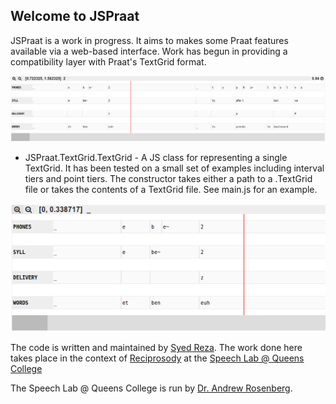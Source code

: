 ## Welcome to JSPraat

JSPraat is a work in progress. It aims to makes some Praat features available via a web-based interface.
Work has begun in providing a compatibility layer with Praat's TextGrid format. 

![Screenshot of TimeSyncedGrid](https://raw.githubusercontent.com/fahmidur/JSPraat/master/screenshots/jspraat_ss004.png "Screenshot of TimeSyncedGrid")

* JSPraat.TextGrid.TextGrid -  A JS class for representing a single TextGrid. It has been tested on a small set of examples including interval tiers and point tiers. The constructor takes either a path to a .TextGrid file or takes the contents of a TextGrid file. See main.js for an example.

![Screenshot of TimeSyncedGrid](https://raw.githubusercontent.com/fahmidur/JSPraat/master/screenshots/jspraat_ss003.png "Screenshot of TimeSyncedGrid")





The code is written and maintained by [Syed Reza](http://syedreza.org). The work done here takes place in the context of [Reciprosody](https://github.com/fahmidur/reciprosody) at the [Speech Lab @ Queens College](http://speech.cs.qc.cuny.edu/)

The Speech Lab @ Queens College is run by [Dr. Andrew Rosenberg](http://eniac.cs.qc.cuny.edu/andrew/).